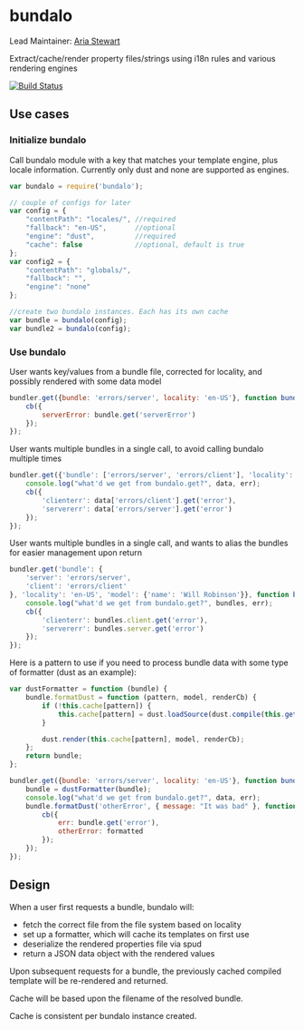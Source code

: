 bundalo
======
Lead Maintainer: [Aria Stewart](https://github.com/aredridel)  

Extract/cache/render property files/strings using i18n rules and various rendering engines

[![Build Status](https://travis-ci.org/krakenjs/bundalo.svg?branch=master)](https://travis-ci.org/krakenjs/bundalo)

## Use cases

### Initialize bundalo

Call bundalo module with a key that matches your template engine, plus locale information.
Currently only dust and none are supported as engines.

```javascript
var bundalo = require('bundalo');

// couple of configs for later
var config = {
    "contentPath": "locales/", //required
    "fallback": "en-US",       //optional
    "engine": "dust",          //required
    "cache": false             //optional, default is true
};
var config2 = {
    "contentPath": "globals/",
    "fallback": "",
    "engine": "none"
};

//create two bundalo instances. Each has its own cache
var bundle = bundalo(config);
var bundle2 = bundalo(config);

```

### Use bundalo

User wants key/values from a bundle file, corrected for locality, and possibly rendered with some data model

```javascript
bundler.get({bundle: 'errors/server', locality: 'en-US'}, function bundaloReturn(err, bundle) {
    cb({
        serverError: bundle.get('serverError')
    });
});
```

User wants multiple bundles in a single call, to avoid calling bundalo multiple times

```javascript
bundler.get({'bundle': ['errors/server', 'errors/client'], 'locality': 'en-US',  'model': {'name': 'Will Robinson'}}, function bundaloReturn(err, data) {
    console.log("what'd we get from bundalo.get?", data, err);
    cb({
        'clienterr': data['errors/client'].get('error'),
        'servererr': data['errors/server'].get('error')
    });
});
```

User wants multiple bundles in a single call, and wants to alias the bundles for easier management upon return

```javascript
bundler.get('bundle': {
    'server': 'errors/server',
    'client': 'errors/client'
}, 'locality': 'en-US', 'model': {'name': 'Will Robinson'}}, function bundaloReturn(err, bundles) {
    console.log("what'd we get from bundalo.get?", bundles, err);
    cb({
        'clienterr': bundles.client.get('error'),
        'servererr': bundles.server.get('error')
    });
});
```

Here is a pattern to use if you need to process bundle data with some type of formatter (dust as an example):

```javascript
var dustFormatter = function (bundle) {
    bundle.formatDust = function (pattern, model, renderCb) {
        if (!this.cache[pattern]) {
            this.cache[pattern] = dust.loadSource(dust.compile(this.get(pattern)));
        }

        dust.render(this.cache[pattern], model, renderCb);
    };
    return bundle;
};

bundler.get({bundle: 'errors/server', locality: 'en-US'}, function bundaloReturn(err, bundle) {
    bundle = dustFormatter(bundle);
    console.log("what'd we get from bundalo.get?", data, err);
    bundle.formatDust('otherError', { message: "It was bad" }, function (err, formatted) {
        cb({
            err: bundle.get('error'),
            otherError: formatted
        });
    });
});
```

## Design

When a user first requests a bundle, bundalo will:
* fetch the correct file from the file system based on locality
* set up a formatter, which will cache its templates on first use
* deserialize the rendered properties file via spud
* return a JSON data object with the rendered values

Upon subsequent requests for a bundle, the previously cached compiled template will be re-rendered and returned.

Cache will be based upon the filename of the resolved bundle.

Cache is consistent per bundalo instance created.
